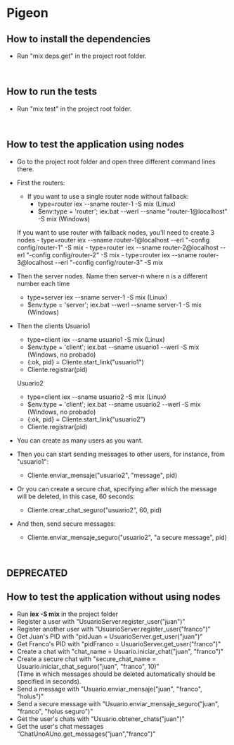 # Pigeon

## How to install the dependencies

- Run "mix deps.get" in the project root folder.

<br>

## How to run the tests

- Run "mix test" in the project root folder.

<br>

## How to test the application using nodes

- Go to the project root folder and open three different command lines there.

- First the routers: 
   - If you want to use a single router node without fallback:
      - type=router iex --sname router-1 -S mix (Linux)
      - $env:type = 'router'; iex.bat --werl --sname "router-1@localhost" -S mix (Windows)

    If you want to use router with fallback nodes, you'll need to create 3 nodes
      - type=router iex --sname router-1@localhost --erl "-config config/router-1" -S mix
      - type=router iex --sname router-2@localhost --erl "-config config/router-2" -S mix
      - type=router iex --sname router-3@localhost --erl "-config config/router-3" -S mix


- Then the server nodes. Name then server-n where n is a different number each time
  - type=server iex --sname server-1 -S mix (Linux)
  - $env:type = 'server'; iex.bat --werl --sname server-1 -S mix (Windows)

- Then the clients
    Usuario1
    - type=client iex --sname usuario1 -S mix (Linux)
    - $env:type = 'client'; iex.bat --sname usuario1 --werl -S mix (Windows, no probado)
    - {:ok, pid} = Cliente.start_link("usuario1")
    - Cliente.registrar(pid)

    Usuario2
    - type=client iex --sname usuario2 -S mix (Linux)
    - $env:type = 'client'; iex.bat --sname usuario2 --werl -S mix (Windows, no probado)
    - {:ok, pid} = Cliente.start_link("usuario2")
    - Cliente.registrar(pid)

- You can create as many users as you want.

- Then you can start sending messages to other users, for instance, from "usuario1":
    - Cliente.enviar_mensaje("usuario2", "message", pid)

- Or you can create a secure chat, specifying after which the message will be deleted, in this case, 60 seconds:
    - Cliente.crear_chat_seguro("usuario2", 60, pid)

- And then, send secure messages:
    - Cliente.enviar_mensaje_seguro("usuario2", "a secure message", pid)

<br>

## DEPRECATED
## How to test the application without using nodes

- Run **iex -S mix** in the project folder
- Register a user with "UsuarioServer.register_user("juan")"
- Register another user with "UsuarioServer.register_user("franco")"
- Get Juan's PID with "pidJuan = UsuarioServer.get_user("juan")"
- Get Franco's PID with "pidFranco = UsuarioServer.get_user("franco")"
- Create a chat with "chat_name = Usuario.iniciar_chat("juan", "franco")"
- Create a secure chat with "secure_chat_name = Usuario.iniciar_chat_seguro("juan", "franco", 10)"
<br>(Time in which messages should be deleted automatically should be specified in seconds).
- Send a message with "Usuario.enviar_mensaje("juan", "franco", "holus")"
- Send a secure message with "Usuario.enviar_mensaje_seguro("juan", "franco", "holus seguro")"
- Get the user's chats with "Usuario.obtener_chats("juan")"
- Get the user's chat messages "ChatUnoAUno.get_messages("juan","franco")"
